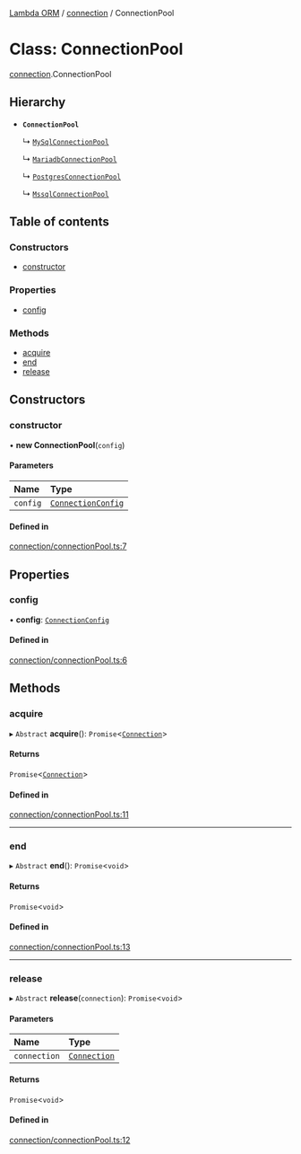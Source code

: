 [Lambda ORM](../README.md) / [connection](../modules/connection.md) / ConnectionPool

# Class: ConnectionPool

[connection](../modules/connection.md).ConnectionPool

## Hierarchy

- **`ConnectionPool`**

  ↳ [`MySqlConnectionPool`](connection.MySqlConnectionPool.md)

  ↳ [`MariadbConnectionPool`](connection.MariadbConnectionPool.md)

  ↳ [`PostgresConnectionPool`](connection.PostgresConnectionPool.md)

  ↳ [`MssqlConnectionPool`](connection.MssqlConnectionPool.md)

## Table of contents

### Constructors

- [constructor](connection.ConnectionPool.md#constructor)

### Properties

- [config](connection.ConnectionPool.md#config)

### Methods

- [acquire](connection.ConnectionPool.md#acquire)
- [end](connection.ConnectionPool.md#end)
- [release](connection.ConnectionPool.md#release)

## Constructors

### constructor

• **new ConnectionPool**(`config`)

#### Parameters

| Name | Type |
| :------ | :------ |
| `config` | [`ConnectionConfig`](../interfaces/connection.ConnectionConfig.md) |

#### Defined in

[connection/connectionPool.ts:7](https://github.com/FlavioLionelRita/lambda-orm/blob/daf3ab1/src/orm/connection/connectionPool.ts#L7)

## Properties

### config

• **config**: [`ConnectionConfig`](../interfaces/connection.ConnectionConfig.md)

#### Defined in

[connection/connectionPool.ts:6](https://github.com/FlavioLionelRita/lambda-orm/blob/daf3ab1/src/orm/connection/connectionPool.ts#L6)

## Methods

### acquire

▸ `Abstract` **acquire**(): `Promise`<[`Connection`](connection.Connection.md)\>

#### Returns

`Promise`<[`Connection`](connection.Connection.md)\>

#### Defined in

[connection/connectionPool.ts:11](https://github.com/FlavioLionelRita/lambda-orm/blob/daf3ab1/src/orm/connection/connectionPool.ts#L11)

___

### end

▸ `Abstract` **end**(): `Promise`<`void`\>

#### Returns

`Promise`<`void`\>

#### Defined in

[connection/connectionPool.ts:13](https://github.com/FlavioLionelRita/lambda-orm/blob/daf3ab1/src/orm/connection/connectionPool.ts#L13)

___

### release

▸ `Abstract` **release**(`connection`): `Promise`<`void`\>

#### Parameters

| Name | Type |
| :------ | :------ |
| `connection` | [`Connection`](connection.Connection.md) |

#### Returns

`Promise`<`void`\>

#### Defined in

[connection/connectionPool.ts:12](https://github.com/FlavioLionelRita/lambda-orm/blob/daf3ab1/src/orm/connection/connectionPool.ts#L12)

